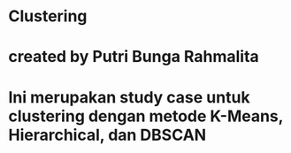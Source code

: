 # Clustering



# created by Putri Bunga Rahmalita
# Ini merupakan study case untuk clustering dengan metode K-Means, Hierarchical, dan DBSCAN

